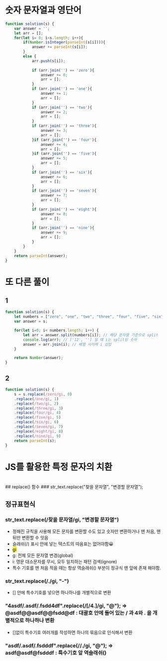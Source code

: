 # 숫자 문자열과 영단어
``` javascript
function solution(s) {
    var answer = '';
    let arr = [];
    for(let i= 0; i<s.length; i++){
        if(Number.isInteger(parseInt(s[i]))){
            answer += parseInt(s[i]);
        }
        else {
            arr.push(s[i]);
            
            if (arr.join('') == 'zero'){
                answer += 0;
                arr = [];
            }
            if (arr.join('') == 'one'){
                answer += 1;
                arr = [];
            }
            if (arr.join('') == 'two'){
                answer += 2;
                arr = [];
            }
            if (arr.join('') == 'three'){
                answer += 3;
                arr = [];
            }if (arr.join('') == 'four'){
                answer += 4;
                arr = [];
            }if (arr.join('') == 'five'){
                answer += 5;
                arr = [];
            }
            if (arr.join('') == 'six'){
                answer += 6;
                arr = [];
            }
            if (arr.join('') == 'seven'){
                answer += 7;
                arr = [];
            }
            if (arr.join('') == 'eight'){
                answer += 8;
                arr = [];
            }
            if (arr.join('') == 'nine'){
                answer += 9;
                arr = [];
            }
        }
    }
    return parseInt(answer);
}
```

# 또 다른 풀이
## 1
``` javascript
function solution(s) {
    let numbers = ["zero", "one", "two", "three", "four", "five", "six", "seven", "eight", "nine"];
    var answer = s;

    for(let i=0; i< numbers.length; i++) {
        let arr = answer.split(numbers[i]); // 해당 문자열 기준으로 split
        console.log(arr); // ['12', ''] 일 떄 i는 split된 숫자
        answer = arr.join(i); // 배열 사이에 i 삽입
    }

    return Number(answer);
}
```
## 2
``` javascript
function solution(s) {
    s = s.replace(/zero/gi, 0)
    .replace(/one/gi, 1)
    .replace(/two/gi, 2)
    .replace(/three/gi, 3)
    .replace(/four/gi, 4)
    .replace(/five/gi, 5)
    .replace(/six/gi, 6)
    .replace(/seven/gi, 7)
    .replace(/eight/gi, 8)
    .replace(/nine/gi, 9)
    return parseInt(s);
}
```
# JS를 활용한 특정 문자의 치환
<br>
## replace() 함수
###  str_text.replace("찾을 문자열", "변경할 문자열");

<br>

## 정규표현식
### str_text.replace(/찾을 문자열/gi, "변경할 문자열")
- 정해진 규칙을 사용해 모든 문자를 변환할 수도 있고 숫자만 변환하거나 맨 처음, 맨 뒤만 변환할 수 잇음
- 슬래쉬(/) 표시 안에 넣는 텍스트의 따옴표는 없어야함😀
- <mark>gi</mark>
- g: 전체 모든 문자열 변경(global)
- i: 영문 대소문자를 무시, 모두 일치하는 패턴 검색(ignore)
- 특수 기호를 맨 처음 적을 때는 항상 역슬래쉬(\) 부분이 정규식 맨 앞에 존재 해야함.
### str_text.replace(/\./gi, "-")
- [] 안에 특수기호를 넣으면 하나하나를 개별적으로 변환
### "4asdf/.asdf/.fsdd4df".replace(/[/4.]/gi, "@"); => @asdf@@asdf@@fsdd@df : 대괄호 안에 들어 있는 / 과 4와 . 을 개별적으로 하나하나 변환
- []없이 특수기호 여러개를 작성하면 하나의 묶음으로 인식해서 변환
### "asdf/.asdf/.fsdddf".replace(/\/./gi, "@"); => asdf@asdf@fsdddf : 특수기호 앞 역슬래쉬(\)
